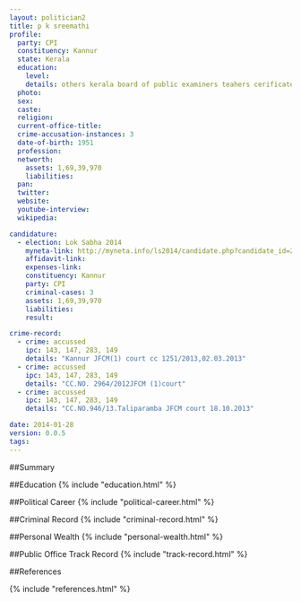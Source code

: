 ```yaml
---
layout: politician2
title: p k sreemathi
profile: 
  party: CPI
  constituency: Kannur
  state: Kerala
  education: 
    level: 
    details: others kerala board of public examiners teahers cerificate  1991
  photo: 
  sex: 
  caste: 
  religion: 
  current-office-title: 
  crime-accusation-instances: 3
  date-of-birth: 1951
  profession: 
  networth: 
    assets: 1,69,39,970
    liabilities: 
  pan: 
  twitter: 
  website: 
  youtube-interview: 
  wikipedia: 

candidature: 
  - election: Lok Sabha 2014
    myneta-link: http://myneta.info/ls2014/candidate.php?candidate_id=255
    affidavit-link: 
    expenses-link: 
    constituency: Kannur 
    party: CPI
    criminal-cases: 3
    assets: 1,69,39,970
    liabilities: 
    result:  

crime-record: 
  - crime: accussed
    ipc: 143, 147, 283, 149
    details: "Kannur JFCM(1) court cc 1251/2013,02.03.2013" 
  - crime: accussed
    ipc: 143, 147, 283, 149
    details: "CC.NO. 2964/2012JFCM (1)court" 
  - crime: accussed
    ipc: 143, 147, 283, 149
    details: "CC.NO.946/13.Taliparamba JFCM court 18.10.2013" 

date: 2014-01-28
version: 0.0.5
tags: 
---
```

##Summary


##Education
{% include "education.html" %}


##Political Career
{% include "political-career.html" %}


##Criminal Record
{% include "criminal-record.html" %}


##Personal Wealth
{% include "personal-wealth.html" %}


##Public Office Track Record
{% include "track-record.html" %}


##References


{% include "references.html" %}